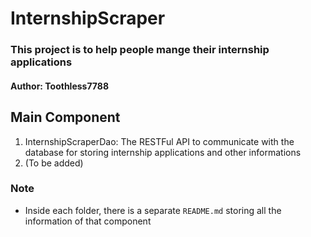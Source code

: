 # InternshipScraper
### This project is to help people mange their internship applications
#### Author: Toothless7788


## Main Component
1. InternshipScraperDao: The RESTFul API to communicate with the database for storing internship applications and other informations
2. (To be added)

### Note
- Inside each folder, there is a separate ```README.md``` storing all the information of that component

